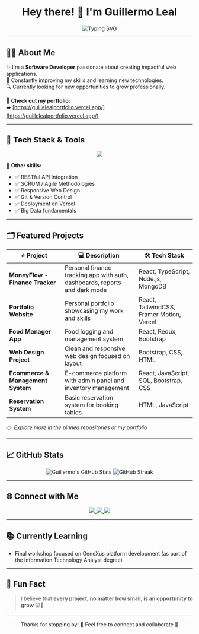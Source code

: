 <h1 align="center">Hey there! 👋 I'm Guillermo Leal</h1>

<p align="center">
  <img src="https://readme-typing-svg.demolab.com?font=Fira+Code&size=24&duration=3000&pause=1000&center=true&vCenter=true&width=800&height=40&lines=Software+Developer;Technology+Enthusiast;Always+Learning+%F0%9F%9A%80;Building+Projects+with+Passion" alt="Typing SVG" />
</p>

---

## 🧑‍💻 About Me
✨ I'm a **Software Developer** passionate about creating impactful web applications.  
💪 Constantly improving my skills and learning new technologies.  
🔍 Currently looking for new opportunities to grow professionally.  

📌 **Check out my portfolio:**  
➡️ [https://guillelealportfolio.vercel.app/](https://guillelealportfolio.vercel.app/)

---

## 🚀 Tech Stack & Tools

<div align="center">
  <img src="https://skillicons.dev/icons?i=html,css,js,ts,react,tailwind,bootstrap,nodejs,java,python,git,github,figma,postgres" />
</div>

💼 **Other skills:**  
- ✅ RESTful API Integration
- ✅ SCRUM / Agile Methodologies
- ✅ Responsive Web Design
- ✅ Git & Version Control
- ✅ Deployment on Vercel
- ✅ Big Data fundamentals

---

## 🗂️ Featured Projects

| ⭐ Project                       | 💻 Description                                                                 | 🛠 Tech Stack                           |
| ------------------------------ | ----------------------------------------------------------------------------- | -------------------------------------- |
| **MoneyFlow - Finance Tracker**| Personal finance tracking app with auth, dashboards, reports and dark mode   | React, TypeScript, Node.js, MongoDB    |
| **Portfolio Website**          | Personal portfolio showcasing my work and skills                              | React, TailwindCSS, Framer Motion, Vercel |
| **Food Manager App**           | Food logging and management system                                            | React, Redux, Bootstrap                |
| **Web Design Project**         | Clean and responsive web design focused on layout                             | Bootstrap, CSS, HTML                   |
| **Ecommerce & Management System** | E-commerce platform with admin panel and inventory management                | React, JavaScript, SQL, Bootstrap, CSS |
| **Reservation System**         | Basic reservation system for booking tables                                   | HTML, JavaScript                       |


👉 *Explore more in the pinned repositories or my portfolio*

---

## 📈 GitHub Stats
<div align="center">
  <img src="https://github-readme-stats.vercel.app/api?username=GuilleLeaal&show_icons=true&theme=github_dark" alt="Guillermo's GitHub Stats" />
  <img src="https://github-readme-streak-stats.herokuapp.com/?user=GuilleLeaal&theme=github-dark" alt="GitHub Streak" />
</div>

---

## 🌐 Connect with Me
<div align="center">
  <a href="https://www.linkedin.com/in/guillermo-leal-b4659329b/" target="_blank">
    <img src="https://img.shields.io/badge/LinkedIn-blue?style=for-the-badge&logo=linkedin&logoColor=white"/>
  </a>
  <a href="mailto:guillermo.leal.9.9.02@gmail.com" target="_blank">
    <img src="https://img.shields.io/badge/Email-D14836?style=for-the-badge&logo=gmail&logoColor=white"/>
  </a>
  <a href="https://guillelealportfolio.vercel.app/" target="_blank">
    <img src="https://img.shields.io/badge/Portfolio-000000?style=for-the-badge&logo=vercel&logoColor=white"/>
  </a>
</div>

---

## 📚 Currently Learning
- Final workshop focused on <span className="text-teal-400">GeneXus</span> platform development (as part of the Information Technology Analyst degree)

---

## 🧠 Fun Fact
> I believe that **every project, no matter how small, is an opportunity to grow** 💻🚀

---

<p align="center">Thanks for stopping by! 🙌 Feel free to connect and collaborate 🤝</p>
